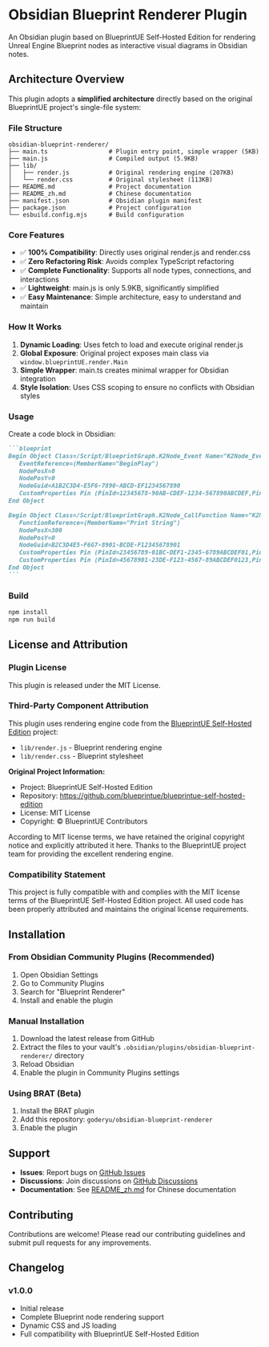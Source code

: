 # Obsidian Blueprint Renderer Plugin

An Obsidian plugin based on BlueprintUE Self-Hosted Edition for rendering Unreal Engine Blueprint nodes as interactive visual diagrams in Obsidian notes.

## Architecture Overview

This plugin adopts a **simplified architecture** directly based on the original BlueprintUE project's single-file system:

### File Structure
```
obsidian-blueprint-renderer/
├── main.ts                 # Plugin entry point, simple wrapper (5KB)
├── main.js                 # Compiled output (5.9KB)
├── lib/
│   ├── render.js           # Original rendering engine (207KB)
│   └── render.css          # Original stylesheet (113KB)
├── README.md               # Project documentation
├── README_zh.md            # Chinese documentation
├── manifest.json           # Obsidian plugin manifest
├── package.json            # Project configuration
└── esbuild.config.mjs      # Build configuration
```

### Core Features

- ✅ **100% Compatibility**: Directly uses original render.js and render.css
- ✅ **Zero Refactoring Risk**: Avoids complex TypeScript refactoring
- ✅ **Complete Functionality**: Supports all node types, connections, and interactions
- ✅ **Lightweight**: main.js is only 5.9KB, significantly simplified
- ✅ **Easy Maintenance**: Simple architecture, easy to understand and maintain

### How It Works

1. **Dynamic Loading**: Uses fetch to load and execute original render.js
2. **Global Exposure**: Original project exposes main class via `window.blueprintUE.render.Main`
3. **Simple Wrapper**: main.ts creates minimal wrapper for Obsidian integration
4. **Style Isolation**: Uses CSS scoping to ensure no conflicts with Obsidian styles

### Usage

Create a code block in Obsidian:

````markdown
```blueprint
Begin Object Class=/Script/BlueprintGraph.K2Node_Event Name="K2Node_Event_0"
   EventReference=(MemberName="BeginPlay")
   NodePosX=0
   NodePosY=0
   NodeGuid=A1B2C3D4-E5F6-7890-ABCD-EF1234567890
   CustomProperties Pin (PinId=12345678-90AB-CDEF-1234-567890ABCDEF,PinName="exec",Direction="EGPD_Output",PinType.PinCategory="exec")
End Object

Begin Object Class=/Script/BlueprintGraph.K2Node_CallFunction Name="K2Node_CallFunction_0"
   FunctionReference=(MemberName="Print String")
   NodePosX=300
   NodePosY=0
   NodeGuid=B2C3D4E5-F6G7-8901-BCDE-F12345678901
   CustomProperties Pin (PinId=23456789-01BC-DEF1-2345-6789ABCDEF01,PinName="exec",Direction="EGPD_Input",PinType.PinCategory="exec",LinkedTo=(K2Node_Event_0 12345678-90AB-CDEF-1234-567890ABCDEF,))
   CustomProperties Pin (PinId=45678901-23DE-F123-4567-89ABCDEF0123,PinName="In String",Direction="EGPD_Input",PinType.PinCategory="string",DefaultValue="Hello World!")
End Object
```
````

### Build

```bash
npm install
npm run build
```

## License and Attribution

### Plugin License
This plugin is released under the MIT License.

### Third-Party Component Attribution
This plugin uses rendering engine code from the [BlueprintUE Self-Hosted Edition](https://github.com/blueprintue/blueprintue-self-hosted-edition) project:

- `lib/render.js` - Blueprint rendering engine
- `lib/render.css` - Blueprint stylesheet

**Original Project Information:**
- Project: BlueprintUE Self-Hosted Edition
- Repository: https://github.com/blueprintue/blueprintue-self-hosted-edition
- License: MIT License
- Copyright: © BlueprintUE Contributors

According to MIT license terms, we have retained the original copyright notice and explicitly attributed it here. Thanks to the BlueprintUE project team for providing the excellent rendering engine.

### Compatibility Statement
This project is fully compatible with and complies with the MIT license terms of the BlueprintUE Self-Hosted Edition project. All used code has been properly attributed and maintains the original license requirements.

## Installation

### From Obsidian Community Plugins (Recommended)
1. Open Obsidian Settings
2. Go to Community Plugins
3. Search for "Blueprint Renderer"
4. Install and enable the plugin

### Manual Installation
1. Download the latest release from GitHub
2. Extract the files to your vault's `.obsidian/plugins/obsidian-blueprint-renderer/` directory
3. Reload Obsidian
4. Enable the plugin in Community Plugins settings

### Using BRAT (Beta)
1. Install the BRAT plugin
2. Add this repository: `goderyu/obsidian-blueprint-renderer`
3. Enable the plugin

## Support

- **Issues**: Report bugs on [GitHub Issues](https://github.com/goderyu/obsidian-blueprint-renderer/issues)
- **Discussions**: Join discussions on [GitHub Discussions](https://github.com/goderyu/obsidian-blueprint-renderer/discussions)
- **Documentation**: See [README_zh.md](README_zh.md) for Chinese documentation

## Contributing

Contributions are welcome! Please read our contributing guidelines and submit pull requests for any improvements.

## Changelog

### v1.0.0
- Initial release
- Complete Blueprint node rendering support
- Dynamic CSS and JS loading
- Full compatibility with BlueprintUE Self-Hosted Edition 